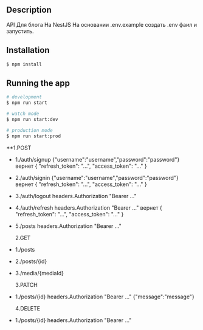 ## Description

API Для блога На NestJS
На основании .env.example создать .env фаил и запустить.

## Installation

```bash
$ npm install
```

## Running the app

```bash
# development
$ npm run start

# watch mode
$ npm run start:dev

# production mode
$ npm run start:prod
```

**1.POST

- 1./auth/signup {"username":"username","password":"password"} вернет {
  "refresh_token": "...",
  "access_token": "..."
  }
- 2./auth/signin {"username":"username","password":"password"} вернет {
  "refresh_token": "...",
  "access_token": "..."
  }
- 3./auth/logout headers.Authorization "Bearer ..."
- 4./auth/refresh headers.Authorization "Bearer ..." вернет {
  "refresh_token": "...",
  "access_token": "..."
  }
- 5./posts headers.Authorization "Bearer ..."

  2.GET

- 1./posts
- 2./posts/{id}
- 3./media/{mediaId}

  3.PATCH

- 1./posts/{id} headers.Authorization "Bearer ..." {"message":"message"}

  4.DELETE

- 1./posts/{id} headers.Authorization "Bearer ..."
